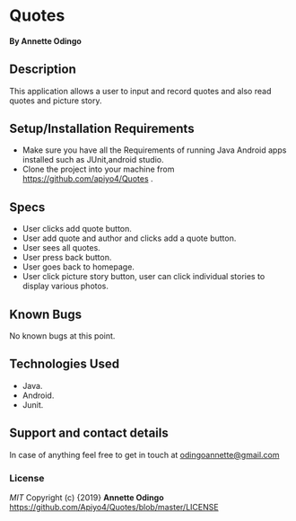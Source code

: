# Quotes
#### By **Annette Odingo**
## Description
This application allows a user to input and record quotes and also read quotes and picture story. 
## Setup/Installation Requirements
* Make sure you have all the Requirements of running Java Android apps installed such as JUnit,android studio.
* Clone the project into your machine from https://github.com/apiyo4/Quotes .
## Specs
* User clicks add quote button.
* User add quote and author and clicks add a quote button.
* User sees all quotes.
* User press back button.
* User goes back to homepage.
* User click picture story button, user can click individual stories to display various photos.

## Known Bugs
No known bugs at this point.
## Technologies Used
* Java.
* Android.
* Junit.
## Support and contact details
In case of anything feel free to get in touch at odingoannette@gmail.com
### License
*MIT* 
Copyright (c) {2019} **Annette Odingo** https://github.com/Apiyo4/Quotes/blob/master/LICENSE
